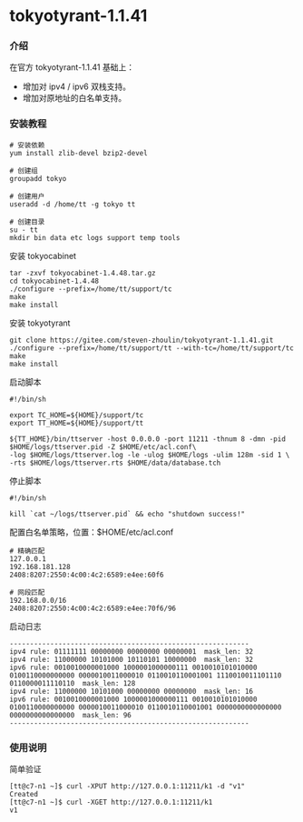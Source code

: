 # tokyotyrant-1.1.41

### 介绍
在官方 tokyotyrant-1.1.41 基础上：
* 增加对 ipv4 / ipv6 双栈支持。
* 增加对原地址的白名单支持。

### 安装教程

```shell
# 安装依赖
yum install zlib-devel bzip2-devel

# 创建组
groupadd tokyo

# 创建用户
useradd -d /home/tt -g tokyo tt

# 创建目录
su - tt
mkdir bin data etc logs support temp tools
```

安装 tokyocabinet
```shell
tar -zxvf tokyocabinet-1.4.48.tar.gz
cd tokyocabinet-1.4.48
./configure --prefix=/home/tt/support/tc
make
make install
```

安装 tokyotyrant
```shell
git clone https://gitee.com/steven-zhoulin/tokyotyrant-1.1.41.git
./configure --prefix=/home/tt/support/tt --with-tc=/home/tt/support/tc
make
make install
```

启动脚本
```shell
#!/bin/sh

export TC_HOME=${HOME}/support/tc
export TT_HOME=${HOME}/support/tt

${TT_HOME}/bin/ttserver -host 0.0.0.0 -port 11211 -thnum 8 -dmn -pid $HOME/logs/ttserver.pid -Z $HOME/etc/acl.conf\
-log $HOME/logs/ttserver.log -le -ulog $HOME/logs -ulim 128m -sid 1 \
-rts $HOME/logs/ttserver.rts $HOME/data/database.tch
```

停止脚本
```shell
#!/bin/sh

kill `cat ~/logs/ttserver.pid` && echo "shutdown success!"
```

配置白名单策略，位置：$HOME/etc/acl.conf
```shell
# 精确匹配
127.0.0.1
192.168.181.128
2408:8207:2550:4c00:4c2:6589:e4ee:60f6

# 网段匹配
192.168.0.0/16
2408:8207:2550:4c00:4c2:6589:e4ee:70f6/96
```

启动日志
```shell
-----------------------------------------------------------
ipv4 rule: 01111111 00000000 00000000 00000001  mask_len: 32
ipv4 rule: 11000000 10101000 10110101 10000000  mask_len: 32
ipv6 rule: 0010010000001000 1000001000000111 0010010101010000 0100110000000000 0000010011000010 0110010110001001 1110010011101110 0110000011110110  mask_len: 128
ipv4 rule: 11000000 10101000 00000000 00000000  mask_len: 16
ipv6 rule: 0010010000001000 1000001000000111 0010010101010000 0100110000000000 0000010011000010 0110010110001001 0000000000000000 0000000000000000  mask_len: 96
-----------------------------------------------------------
```

### 使用说明

简单验证
```shell
[tt@c7-n1 ~]$ curl -XPUT http://127.0.0.1:11211/k1 -d "v1"
Created
[tt@c7-n1 ~]$ curl -XGET http://127.0.0.1:11211/k1
v1
```